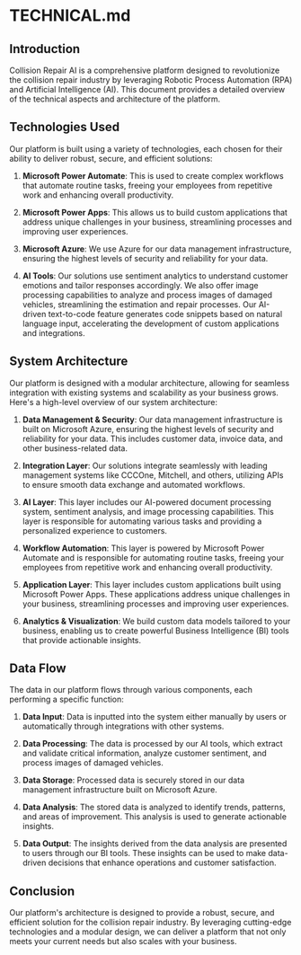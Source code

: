 # TECHNICAL.md

## Introduction

Collision Repair AI is a comprehensive platform designed to revolutionize the collision repair industry by leveraging Robotic Process Automation (RPA) and Artificial Intelligence (AI). This document provides a detailed overview of the technical aspects and architecture of the platform.

## Technologies Used

Our platform is built using a variety of technologies, each chosen for their ability to deliver robust, secure, and efficient solutions:

1. **Microsoft Power Automate**: This is used to create complex workflows that automate routine tasks, freeing your employees from repetitive work and enhancing overall productivity.

2. **Microsoft Power Apps**: This allows us to build custom applications that address unique challenges in your business, streamlining processes and improving user experiences.

3. **Microsoft Azure**: We use Azure for our data management infrastructure, ensuring the highest levels of security and reliability for your data.

4. **AI Tools**: Our solutions use sentiment analytics to understand customer emotions and tailor responses accordingly. We also offer image processing capabilities to analyze and process images of damaged vehicles, streamlining the estimation and repair processes. Our AI-driven text-to-code feature generates code snippets based on natural language input, accelerating the development of custom applications and integrations.

## System Architecture

Our platform is designed with a modular architecture, allowing for seamless integration with existing systems and scalability as your business grows. Here's a high-level overview of our system architecture:

1. **Data Management & Security**: Our data management infrastructure is built on Microsoft Azure, ensuring the highest levels of security and reliability for your data. This includes customer data, invoice data, and other business-related data.

2. **Integration Layer**: Our solutions integrate seamlessly with leading management systems like CCCOne, Mitchell, and others, utilizing APIs to ensure smooth data exchange and automated workflows.

3. **AI Layer**: This layer includes our AI-powered document processing system, sentiment analysis, and image processing capabilities. This layer is responsible for automating various tasks and providing a personalized experience to customers.

4. **Workflow Automation**: This layer is powered by Microsoft Power Automate and is responsible for automating routine tasks, freeing your employees from repetitive work and enhancing overall productivity.

5. **Application Layer**: This layer includes custom applications built using Microsoft Power Apps. These applications address unique challenges in your business, streamlining processes and improving user experiences.

6. **Analytics & Visualization**: We build custom data models tailored to your business, enabling us to create powerful Business Intelligence (BI) tools that provide actionable insights.

## Data Flow

The data in our platform flows through various components, each performing a specific function:

1. **Data Input**: Data is inputted into the system either manually by users or automatically through integrations with other systems.

2. **Data Processing**: The data is processed by our AI tools, which extract and validate critical information, analyze customer sentiment, and process images of damaged vehicles.

3. **Data Storage**: Processed data is securely stored in our data management infrastructure built on Microsoft Azure.

4. **Data Analysis**: The stored data is analyzed to identify trends, patterns, and areas of improvement. This analysis is used to generate actionable insights.

5. **Data Output**: The insights derived from the data analysis are presented to users through our BI tools. These insights can be used to make data-driven decisions that enhance operations and customer satisfaction.

## Conclusion

Our platform's architecture is designed to provide a robust, secure, and efficient solution for the collision repair industry. By leveraging cutting-edge technologies and a modular design, we can deliver a platform that not only meets your current needs but also scales with your business.
